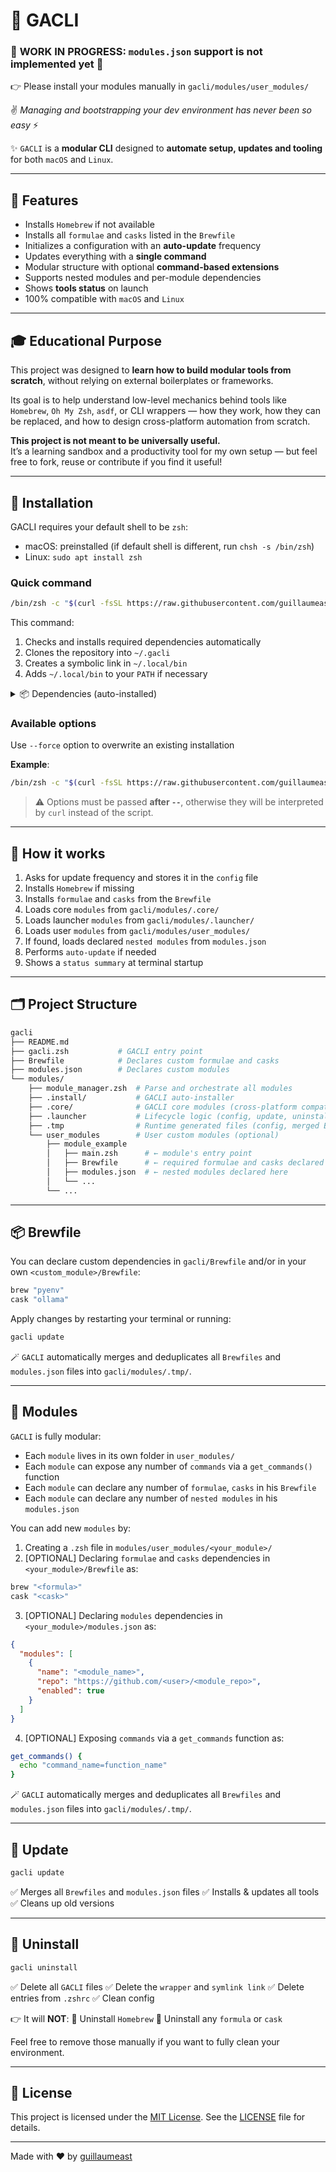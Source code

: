 # 🚀 GACLI

### 🚧 **WORK IN PROGRESS: `modules.json` support is not implemented yet** 🚧  
👉 Please install your modules manually in `gacli/modules/user_modules/`

✌️ *Managing and bootstrapping your dev environment has never been so easy* ⚡

✨ `GACLI` is a **modular CLI** designed to **automate setup, updates and tooling** for both `macOS` and `Linux`.

---

## 🧰 Features

- Installs `Homebrew` if not available
- Installs all `formulae` and `casks` listed in the `Brewfile`
- Initializes a configuration with an **auto-update** frequency
- Updates everything with a **single command**
- Modular structure with optional **command-based extensions**
- Supports nested modules and per-module dependencies
- Shows **tools status** on launch
- 100% compatible with `macOS` and `Linux`

---

## 🎓 Educational Purpose

This project was designed to **learn how to build modular tools from scratch**, without relying on external boilerplates or frameworks.

Its goal is to help understand low-level mechanics behind tools like `Homebrew`, `Oh My Zsh`, `asdf`, or CLI wrappers — how they work, how they can be replaced, and how to design cross-platform automation from scratch.

**This project is not meant to be universally useful.**  
It’s a learning sandbox and a productivity tool for my own setup — but feel free to fork, reuse or contribute if you find it useful!

---

## 🚀 Installation

GACLI requires your default shell to be `zsh`:
  - macOS: preinstalled (if default shell is different, run `chsh -s /bin/zsh`)
  - Linux: `sudo apt install zsh`

### Quick command

```bash
/bin/zsh -c "$(curl -fsSL https://raw.githubusercontent.com/guillaumeast/gacli/refs/heads/master/modules/.install/install.zsh)"
```

This command:

1. Checks and installs required dependencies automatically
2. Clones the repository into `~/.gacli`
3. Creates a symbolic link in `~/.local/bin`
4. Adds `~/.local/bin` to your `PATH` if necessary

<details>
<summary>📦 Dependencies (auto-installed)</summary>

- `git`
- `curl`
- `Homebrew`
- `coreutils`
- `jq`

</details>

### Available options

Use `--force` option to overwrite an existing installation

**Example**:

```bash
/bin/zsh -c "$(curl -fsSL https://raw.githubusercontent.com/guillaumeast/gacli/refs/heads/master/modules/.install/install.zsh)" -- --force
```

> ⚠️ Options must be passed **after `--`**, otherwise they will be interpreted by `curl` instead of the script.


---

## 🧠 How it works

1. Asks for update frequency and stores it in the `config` file
2. Installs `Homebrew` if missing
3. Installs `formulae` and `casks` from the `Brewfile`
4. Loads core `modules` from `gacli/modules/.core/`
5. Loads launcher `modules` from `gacli/modules/.launcher/`
6. Loads user `modules` from `gacli/modules/user_modules/`
7. If found, loads declared `nested modules` from `modules.json`
8. Performs `auto-update` if needed
9. Shows a `status summary` at terminal startup

---

## 🗂️ Project Structure

```bash
gacli
├── README.md
├── gacli.zsh           # GACLI entry point
├── Brewfile            # Declares custom formulae and casks
├── modules.json        # Declares custom modules
└── modules/
    ├── module_manager.zsh  # Parse and orchestrate all modules
    ├── .install/           # GACLI auto-installer
    ├── .core/              # GACLI core modules (cross-platform compatibility)
    ├── .launcher           # Lifecycle logic (config, update, uninstall)
    ├── .tmp                # Runtime generated files (config, merged Brewfile, module index)
    └── user_modules        # User custom modules (optional)
        ├── module_example
        │   ├── main.zsh      # ← module's entry point
        │   ├── Brewfile      # ← required formulae and casks declared here
        │   ├── modules.json  # ← nested modules declared here
        │   └── ...
        └── ...
```

---

## 📦 Brewfile

You can declare custom dependencies in `gacli/Brewfile` and/or in your own `<custom_module>/Brewfile`:

```bash
brew "pyenv"
cask "ollama"
```

Apply changes by restarting your terminal or running:
```bash
gacli update
```

🪄 `GACLI` automatically merges and deduplicates all `Brewfiles` and `modules.json` files into `gacli/modules/.tmp/`.

---

## 🧩 Modules

`GACLI` is fully modular:
- Each `module` lives in its own folder in `user_modules/`
- Each `module` can expose any number of `commands` via a `get_commands()` function
- Each `module` can declare any number of `formulae`, `casks` in his `Brewfile`
- Each `module` can declare any number of `nested modules` in his `modules.json`

You can add new `modules` by:
1. Creating a `.zsh` file in `modules/user_modules/<your_module>/`
2. [OPTIONAL] Declaring `formulae` and `casks` dependencies in `<your_module>/Brewfile` as:
```bash
brew "<formula>"
cask "<cask>"
```
3. [OPTIONAL] Declaring `modules` dependencies in `<your_module>/modules.json` as:
```json
{
  "modules": [
    {
      "name": "<module_name>",
      "repo": "https://github.com/<user>/<module_repo>",
      "enabled": true
    }
  ]
}
```
4. [OPTIONAL] Exposing `commands` via a `get_commands` function as:
```zsh
get_commands() {
  echo "command_name=function_name"
}
```

🪄 `GACLI` automatically merges and deduplicates all `Brewfiles` and `modules.json` files into `gacli/modules/.tmp/`.

---

## 🔄 Update

```zsh
gacli update
```

✅ Merges all `Brewfiles` and `modules.json` files
✅ Installs & updates all tools
✅ Cleans up old versions

---

## 🧹 Uninstall

```zsh
gacli uninstall
```

✅ Delete all `GACLI` files
✅ Delete the `wrapper` and `symlink link`
✅ Delete entries from `.zshrc`
✅ Clean config

👉 It will **NOT**:
🚫 Uninstall `Homebrew`
🚫 Uninstall any `formula` or `cask`

Feel free to remove those manually if you want to fully clean your environment.

---

## 📄 License

This project is licensed under the [MIT License](https://opensource.org/licenses/MIT).
See the [LICENSE](./LICENSE) file for details.

---

Made with ❤️ by [guillaumeast](https://github.com/guillaumeast)

